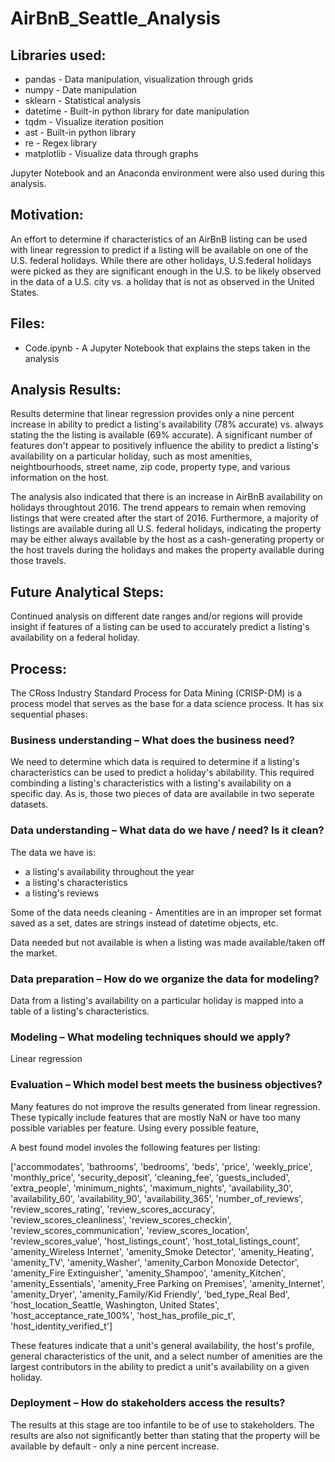 # AirBnB_Seattle_Analysis

## Libraries used:

 - pandas     - Data manipulation, visualization through grids
 - numpy      - Date manipulation
 - sklearn    - Statistical analysis
 - datetime   - Built-in python library for date manipulation
 - tqdm       - Visualize iteration position
 - ast        - Built-in python library 
 - re         - Regex library
 - matplotlib - Visualize data through graphs
 
Jupyter Notebook and an Anaconda environment were also used during this analysis.

## Motivation:
 
An effort to determine if characteristics of an AirBnB listing can be used with linear regression to predict if a listing will be available on one of the U.S. federal holidays.  While there are other holidays, U.S.federal holidays were picked as they are significant enough in the U.S. to be likely observed in the data of a U.S. city vs. a holiday that is not as observed in the United States. 

## Files:

 - Code.ipynb - A Jupyter Notebook that explains the steps taken in the analysis
 
## Analysis Results:

Results determine that linear regression provides only a nine percent increase in ability to predict a listing's availability (78% accurate) vs. always stating the the listing is available (69% accurate).  A significant number of features don't appear to positively influence the ability to predict a listing's availability on a particular holiday, such as most amenities, neightbourhoods, street name, zip code, property type, and various information on the host. 

The analysis also indicated that there is an increase in AirBnB availability on holidays throughtout 2016.  The trend appears to remain when removing listings that were created after the start of 2016.  Furthermore, a majority of listings are available during all U.S. federal holidays, indicating the property may be either always available by the host as a cash-generating property or the host travels during the holidays and makes the property available during those travels. 

## Future Analytical Steps:

Continued analysis on different date ranges and/or regions will provide insight if features of a listing can be used to accurately predict a listing's availability on a federal holiday.

## Process:

The CRoss Industry Standard Process for Data Mining (CRISP-DM) is a process model that serves as the base for a data science process. It has six sequential phases:

### Business understanding – What does the business need?

We need to determine which data is required to determine if a listing's characteristics can be used to predict a holiday's abilability.  This required combinding a listing's characteristics with a listing's availability on a specific day.  As is, those two pieces of data are availabile in two seperate datasets.

### Data understanding – What data do we have / need? Is it clean?

The data we have is:

 - a listing's availability throughout the year
 - a listing's characteristics
 - a listing's reviews

Some of the data needs cleaning - Amentities are in an improper set format saved as a set, dates are strings instead of datetime objects, etc.

Data needed but not available is when a listing was made available/taken off the market.

### Data preparation – How do we organize the data for modeling?

Data from a listing's availability on a particular holiday is mapped into a table of a listing's characteristics.  

### Modeling – What modeling techniques should we apply?

Linear regression

### Evaluation – Which model best meets the business objectives?

Many features do not improve the results generated from linear regression.  These typically include features that are mostly NaN or have too many possible variables per feature.  Using every possible feature, 

A best found model involes the following features per listing:

 ['accommodates',
 'bathrooms',
 'bedrooms',
 'beds',
 'price',
 'weekly_price',
 'monthly_price',
 'security_deposit',
 'cleaning_fee',
 'guests_included',
 'extra_people',
 'minimum_nights',
 'maximum_nights',
 'availability_30',
 'availability_60',
 'availability_90',
 'availability_365',
 'number_of_reviews',
 'review_scores_rating',
 'review_scores_accuracy',
 'review_scores_cleanliness',
 'review_scores_checkin',
 'review_scores_communication',
 'review_scores_location',
 'review_scores_value',
 'host_listings_count',
 'host_total_listings_count',
 'amenity_Wireless Internet',
 'amenity_Smoke Detector',
 'amenity_Heating',
 'amenity_TV',
 'amenity_Washer',
 'amenity_Carbon Monoxide Detector',
 'amenity_Fire Extinguisher',
 'amenity_Shampoo',
 'amenity_Kitchen',
 'amenity_Essentials',
 'amenity_Free Parking on Premises',
 'amenity_Internet',
 'amenity_Dryer',
 'amenity_Family/Kid Friendly',
 'bed_type_Real Bed',
 'host_location_Seattle, Washington, United States',
 'host_acceptance_rate_100%',
 'host_has_profile_pic_t',
 'host_identity_verified_t']


These features indicate that a unit's general availability, the host's profile, general characteristics of the unit, and a select number of amenities are the largest contributors in the ability to predict a unit's availability on a given holiday. 

### Deployment – How do stakeholders access the results?

The results at this stage are too infantile to be of use to stakeholders.  The results are also not significantly better than stating that the property will be available by default - only a nine percent increase. 
